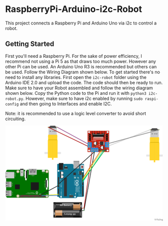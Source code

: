 # RaspberryPi-Arduino-i2c-Robot
This project connects a Raspberry Pi and Arduino Uno via i2c to control a robot.

## Getting Started
First you'll need a Raspberry Pi. For the sake of power efficiency, I recommend not using a Pi 5 as that draws too much power. However any other Pi can be used. An Arduino Uno R3 is recommended but others can be used. Follow the Wiring Diagram shown below.
To get started there's no need to install any libraries. First open the `i2c-robot` folder using the Arduino IDE 2.0 and upload the code. The code should then be ready to run. Make sure to have your Robot assembled and follow the wiring diagram shown below. Copy the Python code to the Pi and run it with `python3 i2c-robot.py`. However, make sure to have i2c enabled by running `sudo raspi-config` and then going to Interfaces and enable I2C. 

Note: it is recommended to use a logic level converter to avoid short circuiting.

![i2c](https://github.com/sentairanger/RaspberryPi-Arduino-i2c-Robot/blob/main/i2c-robot_bb.png)
